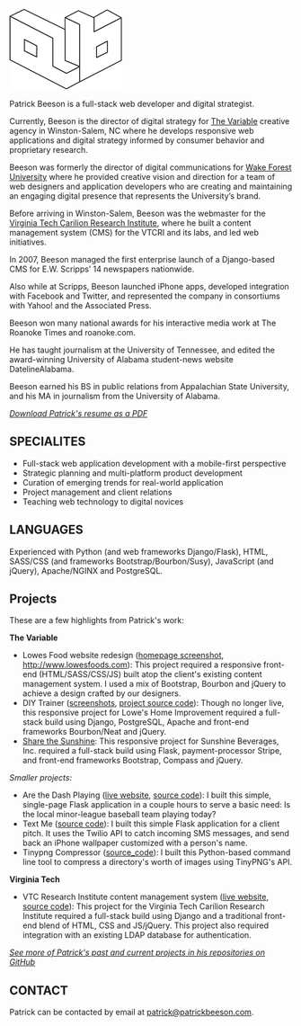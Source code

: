 !['PB logo for Patrick Beeson'](https://github.com/patrickbeeson/readme/blob/master/pb_logo_white.png)

Patrick Beeson is a full-stack web developer and digital strategist.

Currently, Beeson is the director of digital strategy for [The Variable](http://thevariable.com) creative agency in Winston-Salem, NC where he develops responsive web applications and digital strategy informed by consumer behavior and proprietary research.

Beeson was formerly the director of digital communications for [Wake Forest University](http://wfu.edu) where he provided creative vision and direction for a team of web designers and application developers who are creating and maintaining an engaging digital presence that represents the University’s brand.

Before arriving in Winston-Salem, Beeson was the webmaster for the [Virginia Tech Carilion Research Institute](http://research.vtc.vt.edu), where he built a content management system (CMS) for the VTCRI and its labs, and led web initiatives.

In 2007, Beeson managed the first enterprise launch of a Django-based CMS for E.W. Scripps’ 14 newspapers nationwide.

Also while at Scripps, Beeson launched iPhone apps, developed integration with Facebook and Twitter, and represented the company in consortiums with Yahoo! and the Associated Press.

Beeson won many national awards for his interactive media work at The Roanoke Times and roanoke.com.

He has taught journalism at the University of Tennessee, and edited the award-winning University of Alabama student-news website DatelineAlabama.

Beeson earned his BS in public relations from Appalachian State University, and his MA in journalism from the University of Alabama.

*[Download Patrick's resume as a PDF](https://github.com/patrickbeeson/readme/blob/master/patrick_beeson_resume_09262014.pdf)*

## SPECIALITES

* Full-stack web application development with a mobile-first perspective
* Strategic planning and multi-platform product development
* Curation of emerging trends for real-world application
* Project management and client relations
* Teaching web technology to digital novices

## LANGUAGES

Experienced with Python (and web frameworks Django/Flask), HTML, SASS/CSS (and frameworks Bootstrap/Bourbon/Susy), JavaScript (and jQuery), Apache/NGINX and PostgreSQL.

## Projects

These are a few highlights from Patrick's work:

**The Variable**

* Lowes Food website redesign ([homepage screenshot](https://dl.dropboxusercontent.com/u/1891197/lowes_foods_homepage.png), http://www.lowesfoods.com): This project required a responsive front-end (HTML/SASS/CSS/JS) built atop the client's existing content management system. I used a mix of Bootstrap, Bourbon and jQuery to achieve a design crafted by our designers.
* DIY Trainer ([screenshots](https://www.dropbox.com/sh/vpsbq5cohm33jmx/AABY_bE3v-ZQbl22yyQvRxmSa?dl=0), [project source code](https://github.com/patrickbeeson/diy-trainer)): Though no longer live, this responsive project for Lowe's Home Improvement required a full-stack build using Django, PostgreSQL, Apache and front-end frameworks Bourbon/Neat and jQuery.
* [Share the Sunshine](http://shareasunshine.com): This responsive project for Sunshine Beverages, Inc. required a full-stack build using Flask, payment-processor Stripe, and front-end frameworks Bootstrap, Compass and jQuery.

*Smaller projects:*

* Are the Dash Playing ([live website](http://arethedashplaying.com), [source code](https://github.com/patrickbeeson/arethedashplaying)): I built this simple, single-page Flask application in a couple hours to serve a basic need: Is the local minor-league baseball team playing today?
* Text Me ([source code](https://github.com/patrickbeeson/text-me)): I built this simple Flask application for a client pitch. It uses the Twilio API to catch incoming SMS messages, and send back an iPhone wallpaper customized with a person's name.
* Tinypng Compressor ([source_code](https://github.com/patrickbeeson/tinypng-compressor)): I built this Python-based command line tool to compress a directory's worth of images using TinyPNG's API.

**Virginia Tech**

* VTC Research Institute content management system ([live website](http://research.vtc.vt.edu), [source code](https://github.com/patrickbeeson/cms)): This project for the Virginia Tech Carilion Research Institute required a full-stack build using Django and a traditional front-end blend of HTML, CSS and JS/jQuery. This project also required integration with an existing LDAP database for authentication.


*[See more of Patrick's past and current projects in his repositories on GitHub](https://github.com/patrickbeeson?tab=repositories)*

## CONTACT

Patrick can be contacted by email at patrick@patrickbeeson.com.
